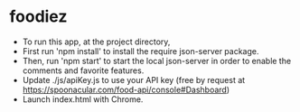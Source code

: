 # foodiez

- To run this app, at the project directory, 
- First run 'npm install' to install the require json-server package.
- Then, run 'npm start' to start the local json-server in order to enable the comments and favorite features.
- Update ./js/apiKey.js to use your API key (free by request at https://spoonacular.com/food-api/console#Dashboard)
- Launch index.html with Chrome.